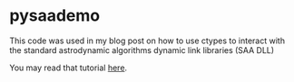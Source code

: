 # pysaademo
This code was used in my blog post on how to use ctypes to interact with the standard astrodynamic algorithms dynamic link libraries (SAA DLL)

You may read that tutorial [here](https://blog.hardinglabs.com/python-ctypes-to-sgp4.html).
